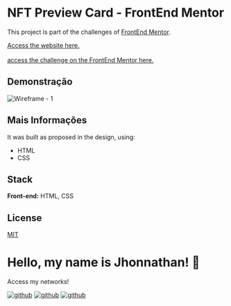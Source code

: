 # NFT Preview Card - FrontEnd Mentor

This project is part of the challenges of [FrontEnd Mentor](https://www.frontendmentor.io/).

[Access the website here.](https://nftpreview-frontendmentor.vercel.app/)
<br>
<br>
[access the challenge on the FrontEnd Mentor here.](https://www.frontendmentor.io/challenges/nft-preview-card-component-SbdUL_w0U)

## Demonstração

![Wireframe - 1](https://user-images.githubusercontent.com/82620787/235288053-9179feed-ce48-4712-96ce-f4a5fb2d3bfb.png)

## Mais Informações

It was built as proposed in the design, using:

- HTML
- CSS

## Stack

**Front-end:** HTML, CSS

## License

[MIT](https://choosealicense.com/licenses/mit/)

# Hello, my name is Jhonnathan! 👋

<p>Access my networks!</p>

[![github](https://img.shields.io/badge/-github-%23333?style=for-the-badge&logo=github&logoColor=white)](https://github.com/jhonnathandc)
[![github](https://img.shields.io/badge/-LinkedIn-%230077B5?style=for-the-badge&logo=linkedin&logoColor=white)]("https://www.linkedin.com/in/jhonnathan-cora-6427661b0/)
[![github](https://img.shields.io/badge/-instagram-%23E4405F?style=for-the-badge&logo=instagram&logoColor=white)](https://www.instagram.com/jhonnathandc/)
